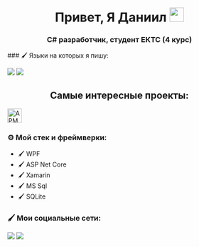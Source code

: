 <h1 align="center">Привет, Я Даниил <img src="https://github.com/blackcater/blackcater/raw/main/images/Hi.gif" height="32"/></h1>
<h3 align="center">C# разработчик, студент ЕКТС (4 курс)</h3>
### 🖌️ Языки на которых я пишу:
<P>
  <div style="display: inline-block;">
    <img src="https://img.shields.io/badge/C%23-239120?style=for-the-badge&logo=C Sharp&logoColor=fff"/>
  </div>
  <div style="display: inline-block;">
    <img src="[https://img.shields.io/badge/C%23-239120?style=for-the-badge&logo=C Sharp&logoColor=fff](https://img.shields.io/badge/kotlin-%237F52FF.svg?style=for-the-badge&logo=kotlin&logoColor=white)"/>
  </div>
</P>
<h2 align="center">Самые интересные проекты:</h2>
<p>
  <a href="https://github.com/psCommune/VelvetEyebrows"><img src="https://github.com/blackcater/blackcater/raw/main/images/Hi.gif" height="32" alt="АРМ салона красоты"></a>
</p>

### ⚙️ Мой стек и фреймверки:
- 🖌️ WPF 
- 🖌️ ASP Net Core
- 🖌️ Xamarin
- 🖌️ MS Sql
- 🖌️ SQLite

### 🖌️ Мои социальные сети:

<a href="https://t.me/ps_Commune" target="_blank"><img src="https://img.shields.io/badge/VK-0077FF?style=for-the-badge&logo=VK&logoColor=fff"/></a>
<a href="https://t.me/ps_Commune" target="_blank"><img src="https://img.shields.io/badge/Telegram-26A5E4?style=for-the-badge&logo=Telegram&logoColor=fff"/></a>
